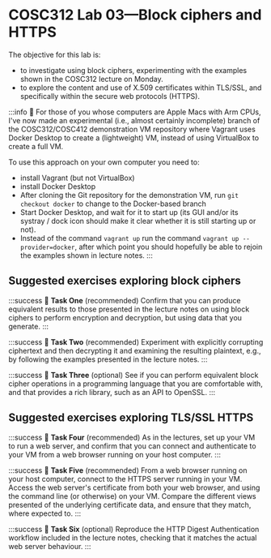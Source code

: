 # COSC312 Lab 03—Block ciphers and HTTPS

The objective for this lab is:
- to investigate using block ciphers, experimenting with the examples shown in the COSC312 lecture on Monday.
- to explore the content and use of X.509 certificates within TLS/SSL, and specifically within the secure web protocols (HTTPS).

:::info
:eyes: For those of you whose computers are Apple Macs with Arm CPUs, I've now made an experimental (i.e., almost certainly incomplete) branch of the COSC312/COSC412 demonstration VM repository where Vagrant uses Docker Desktop to create a (lightweight) VM, instead of using VirtualBox to create a full VM.

To use this approach on your own computer you need to:
- install Vagrant (but not VirtualBox)
- install Docker Desktop
- After cloning the Git repository for the demonstration VM, run `git checkout docker` to change to the Docker-based branch
- Start Docker Desktop, and wait for it to start up (its GUI and/or its systray / dock icon should make it clear whether it is still starting up or not).
- Instead of the command `vagrant up` run the command `vagrant up --provider=docker`, after which point you should hopefully be able to rejoin the examples shown in lecture notes.
:::

## Suggested exercises exploring block ciphers

:::success
:pencil: 
**Task One** (recommended) Confirm that you can produce equivalent results to those presented in the lecture notes on using block ciphers to perform encryption and decryption, but using data that you generate.
:::

:::success
:pencil: 
**Task Two** (recommended) Experiment with explicitly corrupting ciphertext and then decrypting it and examining the resulting plaintext, e.g., by following the examples presented in the lecture notes.
:::

:::success
:pencil: 
**Task Three** (optional) See if you can perform equivalent block cipher operations in a programming language that you are comfortable with, and that provides a rich library, such as an API to OpenSSL.
:::

## Suggested exercises exploring TLS/SSL HTTPS

:::success
:pencil: 
**Task Four** (recommended) As in the lectures, set up your VM to run a web server, and confirm that you can connect and authenticate to your VM from a web browser running on your host computer.
:::

:::success
:pencil: 
**Task Five** (recommended) From a web browser running on your host computer, connect to the HTTPS server running in your VM. Access the web server's certificate from both your web browser, and using the command line (or otherwise) on your VM. Compare the different views presented of the underlying certificate data, and ensure that they match, where expected to.
:::

:::success
:pencil: 
**Task Six** (optional) Reproduce the HTTP Digest Authentication workflow included in the lecture notes, checking that it matches the actual web server behaviour.
:::
